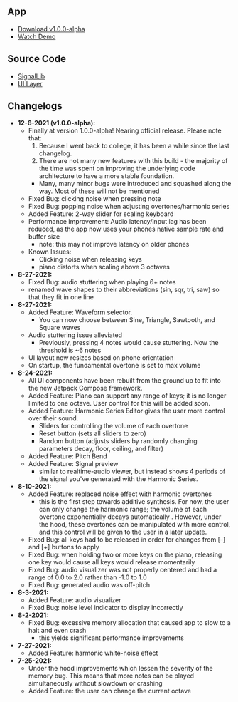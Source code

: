 ## App
- [Download v1.0.0-alpha](https://github.com/mktwohy/Synth/releases/tag/v1.0.0-alpha)
- [Watch Demo](https://youtu.be/TbRYWaP0Ipc)

## Source Code
- [SignalLib](https://github.com/mktwohy/Synth/tree/Main/SignalLib/src/main/java/com/example/signallib)
- [UI Layer](https://github.com/mktwohy/Synth/tree/Main/app/src/main/java/com/example/synth)


## Changelogs 
- **12-6-2021 (v1.0.0-alpha):**
  - Finally at version 1.0.0-alpha! Nearing official release. Please note that:
    1. Because I went back to college, it has been a while since the last changelog.
    1. There are not many new features with this build - the majority of the time was spent on improving the underlying code architecture to have a more stable foundation.
      - Many, many minor bugs were introduced and squashed along the way. Most of these will not be mentioned
  - Fixed Bug: clicking noise when pressing note
  - Fixed Bug: popping noise when adjusting overtones/harmonic series
  - Added Feature: 2-way slider for scaling keyboard
  - Performance Improvement: Audio latency/input lag has been reduced, as the app now uses your phones native sample rate and buffer size
    - note: this may not improve latency on older phones
  - Known Issues:
    - Clicking noise when releasing keys
    - piano distorts when scaling above 3 octaves
- **8-27-2021:**
  - Fixed Bug: audio stuttering when playing 6+ notes
  - renamed wave shapes to their abbreviations (sin, sqr, tri, saw) so that they fit in one line
- **8-27-2021:**
  - Added Feature: Waveform selector.
    - You can now choose between Sine, Triangle, Sawtooth, and Square waves
  - Audio stuttering issue alleviated
    - Previously, pressing 4 notes would cause stuttering. Now the threshold is ~6 notes
  - UI layout now resizes based on phone orientation
  - On startup, the fundamental overtone is set to max volume
- **8-24-2021:**
  - All UI components have been rebuilt from the ground up to fit into the new Jetpack Compose framework. 
  - Added Feature: Piano can support any range of keys; it is no longer limited to one octave. User control for this will be added soon.
  - Added Feature: Harmonic Series Editor gives the user more control over their sound.
    - Sliders for controlling the volume of each overtone
    - Reset button (sets all sliders to zero)
    - Random button (adjusts sliders by randomly changing parameters decay, floor, ceiling, and filter)
  - Added Feature: Pitch Bend
  - Added Feature: Signal preview
    - similar to realtime-audio viewer, but instead shows 4 periods of the signal you've generated with the Harmonic Series. 
- **8-10-2021:**
  - Added Feature: replaced noise effect with harmonic overtones
    - this is the first step towards additive synthesis. For now, the user can only change the harmonic range; the volume of each overtone exponentially decays automatically . However, under the hood, these overtones can be manipulated with more control, and this control will be given to the user in a later update. 
  - Fixed Bug: all keys had to be released in order for changes from [-] and [+] buttons to apply 
  - Fixed Bug: when holding two or more keys on the piano, releasing one key would cause all keys would release momentarily
  - Fixed Bug: audio visualizer was not properly centered and had a range of 0.0 to 2.0 rather than -1.0 to 1.0
  - Fixed Bug: generated audio was off-pitch
- **8-3-2021:**
  - Added Feature: audio visualizer 
  - Fixed Bug: noise level indicator to display incorrectly
- **8-2-2021:**
  - Fixed Bug: excessive memory allocation that caused app to slow to a halt and even crash
    - this yields significant performance improvements
- **7-27-2021:**
  - Added Feature: harmonic white-noise effect
- **7-25-2021:**
  - Under the hood improvements which lessen the severity of the memory bug. This means that more notes can be played simultaneously without slowdown or crashing
  - Added Feature: the user can change the current octave

